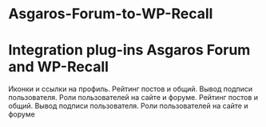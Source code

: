 # Asgaros-Forum-to-WP-Recall
# Integration plug-ins Asgaros Forum and WP-Recall
Иконки и ссылки на профиль. Рейтинг постов и общий. Вывод подписи пользователя. Роли пользователей на сайте и форуме. Рейтинг постов и общий. Вывод подписи пользователя. Роли пользователей на сайте и форуме
